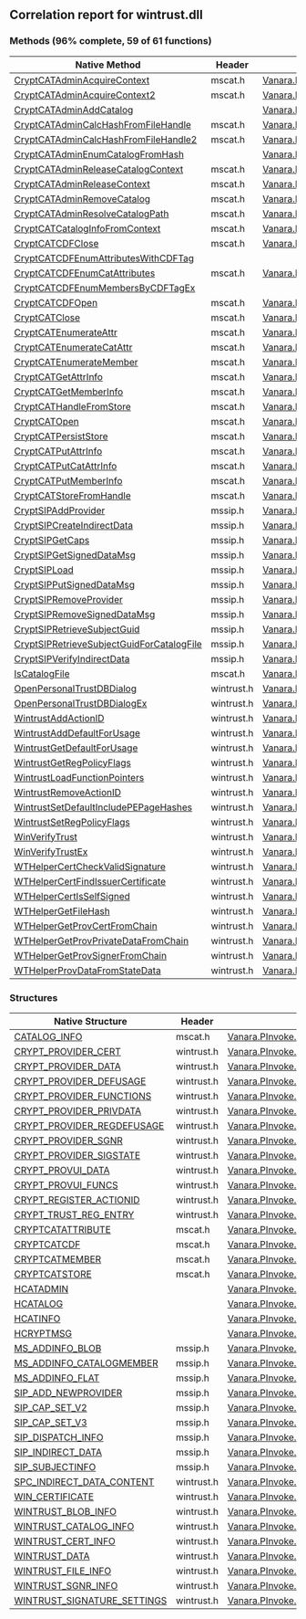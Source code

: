## Correlation report for wintrust.dll  
### Methods (96% complete, 59 of 61 functions)  
Native Method | Header | Managed Method  
--- | --- | ---  
[CryptCATAdminAcquireContext](http://msdn2.microsoft.com/en-us/library/693af055-fa93-4526-aa9c-3a659f8ff78f) | mscat.h | [Vanara.PInvoke.WinTrust.CryptCATAdminAcquireContext](https://github.com/dahall/Vanara/search?l=C%23&q=CryptCATAdminAcquireContext)  
[CryptCATAdminAcquireContext2](http://msdn2.microsoft.com/en-us/library/B089217A-5C12-4C51-8E46-3A9243347B21) | mscat.h | [Vanara.PInvoke.WinTrust.CryptCATAdminAcquireContext2](https://github.com/dahall/Vanara/search?l=C%23&q=CryptCATAdminAcquireContext2)  
[CryptCATAdminAddCatalog](https://www.google.com/search?num=5&q=CryptCATAdminAddCatalog+site%3Amicrosoft.com) |  | [Vanara.PInvoke.WinTrust.InternalCryptCATAdminAddCatalog](https://github.com/dahall/Vanara/search?l=C%23&q=InternalCryptCATAdminAddCatalog)  
[CryptCATAdminCalcHashFromFileHandle](http://msdn2.microsoft.com/en-us/library/4dc5688f-4b7a-4baf-9671-868cac7f1896) | mscat.h | [Vanara.PInvoke.WinTrust.CryptCATAdminCalcHashFromFileHandle](https://github.com/dahall/Vanara/search?l=C%23&q=CryptCATAdminCalcHashFromFileHandle)  
[CryptCATAdminCalcHashFromFileHandle2](http://msdn2.microsoft.com/en-us/library/CBFA60A8-5E5A-4FAD-8AD3-26539802CD53) | mscat.h | [Vanara.PInvoke.WinTrust.CryptCATAdminCalcHashFromFileHandle2](https://github.com/dahall/Vanara/search?l=C%23&q=CryptCATAdminCalcHashFromFileHandle2)  
[CryptCATAdminEnumCatalogFromHash](https://www.google.com/search?num=5&q=CryptCATAdminEnumCatalogFromHash+site%3Amicrosoft.com) |  | [Vanara.PInvoke.WinTrust.InternalCryptCATAdminEnumCatalogFromHash](https://github.com/dahall/Vanara/search?l=C%23&q=InternalCryptCATAdminEnumCatalogFromHash)  
[CryptCATAdminReleaseCatalogContext](http://msdn2.microsoft.com/en-us/library/6cc13013-2c0a-4934-a866-30b69cbcf934) | mscat.h | [Vanara.PInvoke.WinTrust.CryptCATAdminReleaseCatalogContext](https://github.com/dahall/Vanara/search?l=C%23&q=CryptCATAdminReleaseCatalogContext)  
[CryptCATAdminReleaseContext](http://msdn2.microsoft.com/en-us/library/dff253dc-c444-46be-a383-41340d634cce) | mscat.h | [Vanara.PInvoke.WinTrust.CryptCATAdminReleaseContext](https://github.com/dahall/Vanara/search?l=C%23&q=CryptCATAdminReleaseContext)  
[CryptCATAdminRemoveCatalog](http://msdn2.microsoft.com/en-us/library/e09fe991-0e7a-45da-910a-8cb148bdff9a) | mscat.h | [Vanara.PInvoke.WinTrust.CryptCATAdminRemoveCatalog](https://github.com/dahall/Vanara/search?l=C%23&q=CryptCATAdminRemoveCatalog)  
[CryptCATAdminResolveCatalogPath](http://msdn2.microsoft.com/en-us/library/bdbfa02d-8801-40d4-84f4-bc5a449bce50) | mscat.h | [Vanara.PInvoke.WinTrust.CryptCATAdminResolveCatalogPath](https://github.com/dahall/Vanara/search?l=C%23&q=CryptCATAdminResolveCatalogPath)  
[CryptCATCatalogInfoFromContext](http://msdn2.microsoft.com/en-us/library/ec195fcc-1cff-4dd6-9075-c4904b653da7) | mscat.h | [Vanara.PInvoke.WinTrust.CryptCATCatalogInfoFromContext](https://github.com/dahall/Vanara/search?l=C%23&q=CryptCATCatalogInfoFromContext)  
[CryptCATCDFClose](http://msdn2.microsoft.com/en-us/library/9f2a1175-f9fe-4f4d-bf6f-e4f4c59739ec) | mscat.h | [Vanara.PInvoke.WinTrust.CryptCATCDFClose](https://github.com/dahall/Vanara/search?l=C%23&q=CryptCATCDFClose)  
[CryptCATCDFEnumAttributesWithCDFTag](https://www.google.com/search?num=5&q=CryptCATCDFEnumAttributesWithCDFTag+site%3Amicrosoft.com) |  |   
[CryptCATCDFEnumCatAttributes](http://msdn2.microsoft.com/en-us/library/01889cb9-7bf4-4591-9bb2-b263c4effe0c) | mscat.h | [Vanara.PInvoke.WinTrust.CryptCATCDFEnumCatAttributes](https://github.com/dahall/Vanara/search?l=C%23&q=CryptCATCDFEnumCatAttributes)  
[CryptCATCDFEnumMembersByCDFTagEx](https://www.google.com/search?num=5&q=CryptCATCDFEnumMembersByCDFTagEx+site%3Amicrosoft.com) |  |   
[CryptCATCDFOpen](http://msdn2.microsoft.com/en-us/library/d400d8bd-c0a0-41dc-9093-8e4fc758d82f) | mscat.h | [Vanara.PInvoke.WinTrust.CryptCATCDFOpen](https://github.com/dahall/Vanara/search?l=C%23&q=CryptCATCDFOpen)  
[CryptCATClose](http://msdn2.microsoft.com/en-us/library/f6fa2d10-0049-4d5e-9688-566e5c11d64e) | mscat.h | [Vanara.PInvoke.WinTrust.CryptCATClose](https://github.com/dahall/Vanara/search?l=C%23&q=CryptCATClose)  
[CryptCATEnumerateAttr](http://msdn2.microsoft.com/en-us/library/064e87db-4330-4b8b-9865-ba8b9714f6e4) | mscat.h | [Vanara.PInvoke.WinTrust.CryptCATEnumerateAttr](https://github.com/dahall/Vanara/search?l=C%23&q=CryptCATEnumerateAttr)  
[CryptCATEnumerateCatAttr](http://msdn2.microsoft.com/en-us/library/57b6ff5c-e47e-41ac-8ec8-01a47ea77acf) | mscat.h | [Vanara.PInvoke.WinTrust.CryptCATEnumerateCatAttr](https://github.com/dahall/Vanara/search?l=C%23&q=CryptCATEnumerateCatAttr)  
[CryptCATEnumerateMember](http://msdn2.microsoft.com/en-us/library/6bbfef11-a150-4255-8620-27c1b1587b48) | mscat.h | [Vanara.PInvoke.WinTrust.CryptCATEnumerateMember](https://github.com/dahall/Vanara/search?l=C%23&q=CryptCATEnumerateMember)  
[CryptCATGetAttrInfo](http://msdn2.microsoft.com/en-us/library/e36966ea-741e-4380-85cd-5a3c9db38e6d) | mscat.h | [Vanara.PInvoke.WinTrust.CryptCATGetAttrInfo](https://github.com/dahall/Vanara/search?l=C%23&q=CryptCATGetAttrInfo)  
[CryptCATGetMemberInfo](http://msdn2.microsoft.com/en-us/library/ff265232-f57e-4ab0-ba07-05e6d6745ae3) | mscat.h | [Vanara.PInvoke.WinTrust.CryptCATGetMemberInfo](https://github.com/dahall/Vanara/search?l=C%23&q=CryptCATGetMemberInfo)  
[CryptCATHandleFromStore](http://msdn2.microsoft.com/en-us/library/e9aedc2d-9492-4ed7-9f2d-891997f85f6f) | mscat.h | [Vanara.PInvoke.WinTrust.CryptCATHandleFromStore](https://github.com/dahall/Vanara/search?l=C%23&q=CryptCATHandleFromStore)  
[CryptCATOpen](http://msdn2.microsoft.com/en-us/library/e81f3a3d-d5b7-4266-838d-b83e331c8594) | mscat.h | [Vanara.PInvoke.WinTrust.CryptCATOpen](https://github.com/dahall/Vanara/search?l=C%23&q=CryptCATOpen)  
[CryptCATPersistStore](http://msdn2.microsoft.com/en-us/library/2a564b0e-fcc6-4702-8173-d18df7064e53) | mscat.h | [Vanara.PInvoke.WinTrust.CryptCATPersistStore](https://github.com/dahall/Vanara/search?l=C%23&q=CryptCATPersistStore)  
[CryptCATPutAttrInfo](http://msdn2.microsoft.com/en-us/library/13d5cdb4-2a15-4442-9e11-c3f76ca03f7e) | mscat.h | [Vanara.PInvoke.WinTrust.CryptCATPutAttrInfo](https://github.com/dahall/Vanara/search?l=C%23&q=CryptCATPutAttrInfo)  
[CryptCATPutCatAttrInfo](http://msdn2.microsoft.com/en-us/library/16bb8560-d4fc-4c81-8eed-21a2da7f396d) | mscat.h | [Vanara.PInvoke.WinTrust.CryptCATPutCatAttrInfo](https://github.com/dahall/Vanara/search?l=C%23&q=CryptCATPutCatAttrInfo)  
[CryptCATPutMemberInfo](http://msdn2.microsoft.com/en-us/library/bfc10577-e32e-4b2e-ad24-1d0a85c6730a) | mscat.h | [Vanara.PInvoke.WinTrust.CryptCATPutMemberInfo](https://github.com/dahall/Vanara/search?l=C%23&q=CryptCATPutMemberInfo)  
[CryptCATStoreFromHandle](http://msdn2.microsoft.com/en-us/library/ce4fe972-0ed5-4b18-8ec5-9883af326335) | mscat.h | [Vanara.PInvoke.WinTrust.CryptCATStoreFromHandle](https://github.com/dahall/Vanara/search?l=C%23&q=CryptCATStoreFromHandle)  
[CryptSIPAddProvider](http://msdn2.microsoft.com/en-us/library/99633c2f-e5ed-49e4-9c98-7501f66e5571) | mssip.h | [Vanara.PInvoke.WinTrust.CryptSIPAddProvider](https://github.com/dahall/Vanara/search?l=C%23&q=CryptSIPAddProvider)  
[CryptSIPCreateIndirectData](http://msdn2.microsoft.com/en-us/library/bb4ecc95-972f-415c-9722-59b00a27cddc) | mssip.h | [Vanara.PInvoke.WinTrust.CryptSIPCreateIndirectData](https://github.com/dahall/Vanara/search?l=C%23&q=CryptSIPCreateIndirectData)  
[CryptSIPGetCaps](http://msdn2.microsoft.com/en-us/library/F939F6D5-DDFE-478F-8FDD-8FA9FAB26010) | mssip.h | [Vanara.PInvoke.WinTrust.CryptSIPGetCaps](https://github.com/dahall/Vanara/search?l=C%23&q=CryptSIPGetCaps)  
[CryptSIPGetSignedDataMsg](http://msdn2.microsoft.com/en-us/library/e3fabaa7-2dda-4c6c-8d1a-3ee5363e10b5) | mssip.h | [Vanara.PInvoke.WinTrust.CryptSIPGetSignedDataMsg](https://github.com/dahall/Vanara/search?l=C%23&q=CryptSIPGetSignedDataMsg)  
[CryptSIPLoad](http://msdn2.microsoft.com/en-us/library/3378ecee-bd5d-45e5-9a1f-a3734d086782) | mssip.h | [Vanara.PInvoke.WinTrust.CryptSIPLoad](https://github.com/dahall/Vanara/search?l=C%23&q=CryptSIPLoad)  
[CryptSIPPutSignedDataMsg](http://msdn2.microsoft.com/en-us/library/731f64bf-49f0-4799-b84a-9ca04292aa91) | mssip.h | [Vanara.PInvoke.WinTrust.CryptSIPPutSignedDataMsg](https://github.com/dahall/Vanara/search?l=C%23&q=CryptSIPPutSignedDataMsg)  
[CryptSIPRemoveProvider](http://msdn2.microsoft.com/en-us/library/0a269956-b2c7-414a-b002-7cec0d52bfd6) | mssip.h | [Vanara.PInvoke.WinTrust.CryptSIPRemoveProvider](https://github.com/dahall/Vanara/search?l=C%23&q=CryptSIPRemoveProvider)  
[CryptSIPRemoveSignedDataMsg](http://msdn2.microsoft.com/en-us/library/c3ea46bb-931a-4ca6-93f5-db7e07b4cb7a) | mssip.h | [Vanara.PInvoke.WinTrust.CryptSIPRemoveSignedDataMsg](https://github.com/dahall/Vanara/search?l=C%23&q=CryptSIPRemoveSignedDataMsg)  
[CryptSIPRetrieveSubjectGuid](http://msdn2.microsoft.com/en-us/library/b81472bc-6d9c-4634-a378-e39786a0ca09) | mssip.h | [Vanara.PInvoke.WinTrust.CryptSIPRetrieveSubjectGuid](https://github.com/dahall/Vanara/search?l=C%23&q=CryptSIPRetrieveSubjectGuid)  
[CryptSIPRetrieveSubjectGuidForCatalogFile](http://msdn2.microsoft.com/en-us/library/7f757dc8-948c-476e-aca3-a9051e962ed4) | mssip.h | [Vanara.PInvoke.WinTrust.CryptSIPRetrieveSubjectGuidForCatalogFile](https://github.com/dahall/Vanara/search?l=C%23&q=CryptSIPRetrieveSubjectGuidForCatalogFile)  
[CryptSIPVerifyIndirectData](http://msdn2.microsoft.com/en-us/library/137b8858-a31f-4ef6-96bd-c5e26ae7b3e8) | mssip.h | [Vanara.PInvoke.WinTrust.CryptSIPVerifyIndirectData](https://github.com/dahall/Vanara/search?l=C%23&q=CryptSIPVerifyIndirectData)  
[IsCatalogFile](http://msdn2.microsoft.com/en-us/library/eeba34d4-08aa-456a-8fdc-16795cbce36a) | mscat.h | [Vanara.PInvoke.WinTrust.IsCatalogFile](https://github.com/dahall/Vanara/search?l=C%23&q=IsCatalogFile)  
[OpenPersonalTrustDBDialog](http://msdn2.microsoft.com/en-us/library/25f1d012-0c82-4992-b924-b539d4c6dc5f) | wintrust.h | [Vanara.PInvoke.WinTrust.OpenPersonalTrustDBDialog](https://github.com/dahall/Vanara/search?l=C%23&q=OpenPersonalTrustDBDialog)  
[OpenPersonalTrustDBDialogEx](http://msdn2.microsoft.com/en-us/library/5e4dbccd-4cd0-4525-85dc-3327a5b713a1) | wintrust.h | [Vanara.PInvoke.WinTrust.OpenPersonalTrustDBDialogEx](https://github.com/dahall/Vanara/search?l=C%23&q=OpenPersonalTrustDBDialogEx)  
[WintrustAddActionID](http://msdn2.microsoft.com/en-us/library/3b282342-9c86-42fa-b745-e5194d2885dc) | wintrust.h | [Vanara.PInvoke.WinTrust.WintrustAddActionID](https://github.com/dahall/Vanara/search?l=C%23&q=WintrustAddActionID)  
[WintrustAddDefaultForUsage](http://msdn2.microsoft.com/en-us/library/511D05BD-0F8C-45B8-A1B0-D3C7AAFECCFC) | wintrust.h | [Vanara.PInvoke.WinTrust.WintrustAddDefaultForUsage](https://github.com/dahall/Vanara/search?l=C%23&q=WintrustAddDefaultForUsage)  
[WintrustGetDefaultForUsage](http://msdn2.microsoft.com/en-us/library/B2ED5489-792F-4B00-A21E-EE1B1462D1C8) | wintrust.h | [Vanara.PInvoke.WinTrust.WintrustGetDefaultForUsage](https://github.com/dahall/Vanara/search?l=C%23&q=WintrustGetDefaultForUsage)  
[WintrustGetRegPolicyFlags](http://msdn2.microsoft.com/en-us/library/f5e79ac8-9a70-4e79-ae4f-e128bd8c84de) | wintrust.h | [Vanara.PInvoke.WinTrust.WintrustGetRegPolicyFlags](https://github.com/dahall/Vanara/search?l=C%23&q=WintrustGetRegPolicyFlags)  
[WintrustLoadFunctionPointers](http://msdn2.microsoft.com/en-us/library/c36db226-34b4-4a31-b8c6-b9d124acc669) | wintrust.h | [Vanara.PInvoke.WinTrust.WintrustLoadFunctionPointers](https://github.com/dahall/Vanara/search?l=C%23&q=WintrustLoadFunctionPointers)  
[WintrustRemoveActionID](http://msdn2.microsoft.com/en-us/library/d1c84b69-4886-4cb4-99c5-294bd9d8228b) | wintrust.h | [Vanara.PInvoke.WinTrust.WintrustRemoveActionID](https://github.com/dahall/Vanara/search?l=C%23&q=WintrustRemoveActionID)  
[WintrustSetDefaultIncludePEPageHashes](http://msdn2.microsoft.com/en-us/library/af48e570-e71d-488f-831c-35834242db3c) | wintrust.h | [Vanara.PInvoke.WinTrust.WintrustSetDefaultIncludePEPageHashes](https://github.com/dahall/Vanara/search?l=C%23&q=WintrustSetDefaultIncludePEPageHashes)  
[WintrustSetRegPolicyFlags](http://msdn2.microsoft.com/en-us/library/8aaeecd0-3814-42a0-9e5b-82b0b220bc9a) | wintrust.h | [Vanara.PInvoke.WinTrust.WintrustSetRegPolicyFlags](https://github.com/dahall/Vanara/search?l=C%23&q=WintrustSetRegPolicyFlags)  
[WinVerifyTrust](http://msdn2.microsoft.com/en-us/library/b7efac6a-ac9f-477a-aada-63fe32208e6f) | wintrust.h | [Vanara.PInvoke.WinTrust.WinVerifyTrust](https://github.com/dahall/Vanara/search?l=C%23&q=WinVerifyTrust)  
[WinVerifyTrustEx](http://msdn2.microsoft.com/en-us/library/209c9953-a4a5-4ff0-961f-92e97ccce23d) | wintrust.h | [Vanara.PInvoke.WinTrust.WinVerifyTrustEx](https://github.com/dahall/Vanara/search?l=C%23&q=WinVerifyTrustEx)  
[WTHelperCertCheckValidSignature](http://msdn2.microsoft.com/en-us/library/d46eea18-03cb-4199-873e-0e9e13061598) | wintrust.h | [Vanara.PInvoke.WinTrust.WTHelperCertCheckValidSignature](https://github.com/dahall/Vanara/search?l=C%23&q=WTHelperCertCheckValidSignature)  
[WTHelperCertFindIssuerCertificate](http://msdn2.microsoft.com/en-us/library/c724f602-fc73-4857-941f-0f22a9e472d1) | wintrust.h | [Vanara.PInvoke.WinTrust.WTHelperCertFindIssuerCertificate](https://github.com/dahall/Vanara/search?l=C%23&q=WTHelperCertFindIssuerCertificate)  
[WTHelperCertIsSelfSigned](http://msdn2.microsoft.com/en-us/library/456b8c8c-6ca3-469a-a415-e72109696bf5) | wintrust.h | [Vanara.PInvoke.WinTrust.WTHelperCertIsSelfSigned](https://github.com/dahall/Vanara/search?l=C%23&q=WTHelperCertIsSelfSigned)  
[WTHelperGetFileHash](http://msdn2.microsoft.com/en-us/library/130b3c3e-cc67-44ec-acc7-daa87b714299) | wintrust.h | [Vanara.PInvoke.WinTrust.WTHelperGetFileHash](https://github.com/dahall/Vanara/search?l=C%23&q=WTHelperGetFileHash)  
[WTHelperGetProvCertFromChain](http://msdn2.microsoft.com/en-us/library/047278fe-37d5-4fd6-8b36-9e28ead0cc5a) | wintrust.h | [Vanara.PInvoke.WinTrust.WTHelperGetProvCertFromChain](https://github.com/dahall/Vanara/search?l=C%23&q=WTHelperGetProvCertFromChain)  
[WTHelperGetProvPrivateDataFromChain](http://msdn2.microsoft.com/en-us/library/67a718a2-47ca-4c45-a939-99dd8311dc6d) | wintrust.h | [Vanara.PInvoke.WinTrust.WTHelperGetProvPrivateDataFromChain](https://github.com/dahall/Vanara/search?l=C%23&q=WTHelperGetProvPrivateDataFromChain)  
[WTHelperGetProvSignerFromChain](http://msdn2.microsoft.com/en-us/library/8e1ebf82-73c2-445b-9964-6739f7c90c47) | wintrust.h | [Vanara.PInvoke.WinTrust.WTHelperGetProvSignerFromChain](https://github.com/dahall/Vanara/search?l=C%23&q=WTHelperGetProvSignerFromChain)  
[WTHelperProvDataFromStateData](http://msdn2.microsoft.com/en-us/library/ca2ca612-2da6-4fe1-8b1e-bc6307eb92af) | wintrust.h | [Vanara.PInvoke.WinTrust.WTHelperProvDataFromStateData](https://github.com/dahall/Vanara/search?l=C%23&q=WTHelperProvDataFromStateData)  
### Structures  
Native Structure | Header | Managed Structure  
--- | --- | ---  
[CATALOG_INFO](http://msdn2.microsoft.com/en-us/library/f6e66412-3ed2-48d9-a377-5df11500db59) | mscat.h | [Vanara.PInvoke.WinTrust.CATALOG_INFO](https://github.com/dahall/Vanara/search?l=C%23&q=CATALOG_INFO)  
[CRYPT_PROVIDER_CERT](http://msdn2.microsoft.com/en-us/library/622e7a72-445a-4820-b236-1c90dad08351) | wintrust.h | [Vanara.PInvoke.WinTrust.CRYPT_PROVIDER_CERT](https://github.com/dahall/Vanara/search?l=C%23&q=CRYPT_PROVIDER_CERT)  
[CRYPT_PROVIDER_DATA](http://msdn2.microsoft.com/en-us/library/86f819f0-c243-45ba-8b7b-97ed906e6e8a) | wintrust.h | [Vanara.PInvoke.WinTrust.CRYPT_PROVIDER_DATA](https://github.com/dahall/Vanara/search?l=C%23&q=CRYPT_PROVIDER_DATA)  
[CRYPT_PROVIDER_DEFUSAGE](http://msdn2.microsoft.com/en-us/library/28A93F39-0CBC-432C-841B-83B54A50EA14) | wintrust.h | [Vanara.PInvoke.WinTrust.CRYPT_PROVIDER_DEFUSAGE](https://github.com/dahall/Vanara/search?l=C%23&q=CRYPT_PROVIDER_DEFUSAGE)  
[CRYPT_PROVIDER_FUNCTIONS](http://msdn2.microsoft.com/en-us/library/2c00f8ec-e262-4df8-8984-a2702a4162bf) | wintrust.h | [Vanara.PInvoke.WinTrust.CRYPT_PROVIDER_FUNCTIONS](https://github.com/dahall/Vanara/search?l=C%23&q=CRYPT_PROVIDER_FUNCTIONS)  
[CRYPT_PROVIDER_PRIVDATA](http://msdn2.microsoft.com/en-us/library/499e4d9b-991a-4317-bc74-a1dfb6609a70) | wintrust.h | [Vanara.PInvoke.WinTrust.CRYPT_PROVIDER_PRIVDATA](https://github.com/dahall/Vanara/search?l=C%23&q=CRYPT_PROVIDER_PRIVDATA)  
[CRYPT_PROVIDER_REGDEFUSAGE](http://msdn2.microsoft.com/en-us/library/A6047CBA-E4BA-4A31-B700-C368CFB57895) | wintrust.h | [Vanara.PInvoke.WinTrust.CRYPT_PROVIDER_REGDEFUSAGE](https://github.com/dahall/Vanara/search?l=C%23&q=CRYPT_PROVIDER_REGDEFUSAGE)  
[CRYPT_PROVIDER_SGNR](http://msdn2.microsoft.com/en-us/library/39cf9a03-768d-4ae0-a19d-17652181dbe4) | wintrust.h | [Vanara.PInvoke.WinTrust.CRYPT_PROVIDER_SGNR](https://github.com/dahall/Vanara/search?l=C%23&q=CRYPT_PROVIDER_SGNR)  
[CRYPT_PROVIDER_SIGSTATE](http://msdn2.microsoft.com/en-us/library/B362A161-6B92-41B0-AE81-337EB42502D8) | wintrust.h | [Vanara.PInvoke.WinTrust.CRYPT_PROVIDER_SIGSTATE](https://github.com/dahall/Vanara/search?l=C%23&q=CRYPT_PROVIDER_SIGSTATE)  
[CRYPT_PROVUI_DATA](http://msdn2.microsoft.com/en-us/library/86f819f0-c243-45ba-8b7b-97ed906e6e8a) | wintrust.h | [Vanara.PInvoke.WinTrust.CRYPT_PROVUI_DATA](https://github.com/dahall/Vanara/search?l=C%23&q=CRYPT_PROVUI_DATA)  
[CRYPT_PROVUI_FUNCS](http://msdn2.microsoft.com/en-us/library/7cdc32ea-b28a-400f-ad8a-984f86bb95fd) | wintrust.h | [Vanara.PInvoke.WinTrust.CRYPT_PROVUI_FUNCS](https://github.com/dahall/Vanara/search?l=C%23&q=CRYPT_PROVUI_FUNCS)  
[CRYPT_REGISTER_ACTIONID](http://msdn2.microsoft.com/en-us/library/0b2b482f-f087-4be7-b17f-91c287c3460d) | wintrust.h | [Vanara.PInvoke.WinTrust.CRYPT_REGISTER_ACTIONID](https://github.com/dahall/Vanara/search?l=C%23&q=CRYPT_REGISTER_ACTIONID)  
[CRYPT_TRUST_REG_ENTRY](http://msdn2.microsoft.com/en-us/library/1a531219-f254-4057-934b-af95bfe0bb83) | wintrust.h | [Vanara.PInvoke.WinTrust.CRYPT_TRUST_REG_ENTRY](https://github.com/dahall/Vanara/search?l=C%23&q=CRYPT_TRUST_REG_ENTRY)  
[CRYPTCATATTRIBUTE](http://msdn2.microsoft.com/en-us/library/41b91303-f3eb-4288-9ad2-98f170680988) | mscat.h | [Vanara.PInvoke.WinTrust.CRYPTCATATTRIBUTE](https://github.com/dahall/Vanara/search?l=C%23&q=CRYPTCATATTRIBUTE)  
[CRYPTCATCDF](http://msdn2.microsoft.com/en-us/library/15d5710a-d4df-4e45-b161-5d4f7509ba29) | mscat.h | [Vanara.PInvoke.WinTrust.CRYPTCATCDF](https://github.com/dahall/Vanara/search?l=C%23&q=CRYPTCATCDF)  
[CRYPTCATMEMBER](http://msdn2.microsoft.com/en-us/library/08f663d9-9dc2-4ac9-95c5-7f2ed972eb9b) | mscat.h | [Vanara.PInvoke.WinTrust.CRYPTCATMEMBER](https://github.com/dahall/Vanara/search?l=C%23&q=CRYPTCATMEMBER)  
[CRYPTCATSTORE](http://msdn2.microsoft.com/en-us/library/65a15797-453c-4f47-8ea1-c92e616b50aa) | mscat.h | [Vanara.PInvoke.WinTrust.CRYPTCATSTORE](https://github.com/dahall/Vanara/search?l=C%23&q=CRYPTCATSTORE)  
[HCATADMIN](https://www.google.com/search?num=5&q=HCATADMIN+site%3Amicrosoft.com) |  | [Vanara.PInvoke.WinTrust.HCATADMIN](https://github.com/dahall/Vanara/search?l=C%23&q=HCATADMIN)  
[HCATALOG](https://www.google.com/search?num=5&q=HCATALOG+site%3Amicrosoft.com) |  | [Vanara.PInvoke.WinTrust.HCATALOG](https://github.com/dahall/Vanara/search?l=C%23&q=HCATALOG)  
[HCATINFO](https://www.google.com/search?num=5&q=HCATINFO+site%3Amicrosoft.com) |  | [Vanara.PInvoke.WinTrust.HCATINFO](https://github.com/dahall/Vanara/search?l=C%23&q=HCATINFO)  
[HCRYPTMSG](https://www.google.com/search?num=5&q=HCRYPTMSG+site%3Amicrosoft.com) |  | [Vanara.PInvoke.WinTrust.HCRYPTMSG](https://github.com/dahall/Vanara/search?l=C%23&q=HCRYPTMSG)  
[MS_ADDINFO_BLOB](http://msdn2.microsoft.com/en-us/library/236c8778-0b80-4157-8a81-24712ebf9a77) | mssip.h | [Vanara.PInvoke.WinTrust.MS_ADDINFO_BLOB](https://github.com/dahall/Vanara/search?l=C%23&q=MS_ADDINFO_BLOB)  
[MS_ADDINFO_CATALOGMEMBER](http://msdn2.microsoft.com/en-us/library/40a00c8a-95e4-406c-b04e-0d29beb70d67) | mssip.h | [Vanara.PInvoke.WinTrust.MS_ADDINFO_CATALOGMEMBER](https://github.com/dahall/Vanara/search?l=C%23&q=MS_ADDINFO_CATALOGMEMBER)  
[MS_ADDINFO_FLAT](http://msdn2.microsoft.com/en-us/library/9f5bebd1-8eda-456d-9339-3334a19c0ea4) | mssip.h | [Vanara.PInvoke.WinTrust.MS_ADDINFO_FLAT](https://github.com/dahall/Vanara/search?l=C%23&q=MS_ADDINFO_FLAT)  
[SIP_ADD_NEWPROVIDER](http://msdn2.microsoft.com/en-us/library/5ca88c0c-a7c9-4517-a874-49d38c1bc7c3) | mssip.h | [Vanara.PInvoke.WinTrust.SIP_ADD_NEWPROVIDER](https://github.com/dahall/Vanara/search?l=C%23&q=SIP_ADD_NEWPROVIDER)  
[SIP_CAP_SET_V2](http://msdn2.microsoft.com/en-us/library/0B6D173B-0183-4A7C-BB92-2D451F746164) | mssip.h | [Vanara.PInvoke.WinTrust.SIP_CAP_SET_V2](https://github.com/dahall/Vanara/search?l=C%23&q=SIP_CAP_SET_V2)  
[SIP_CAP_SET_V3](http://msdn2.microsoft.com/en-us/library/0B6D173B-0183-4A7C-BB92-2D451F746164) | mssip.h | [Vanara.PInvoke.WinTrust.SIP_CAP_SET_V3](https://github.com/dahall/Vanara/search?l=C%23&q=SIP_CAP_SET_V3)  
[SIP_DISPATCH_INFO](http://msdn2.microsoft.com/en-us/library/d34b5081-0af8-4dcc-8133-a91d0603d419) | mssip.h | [Vanara.PInvoke.WinTrust.SIP_DISPATCH_INFO](https://github.com/dahall/Vanara/search?l=C%23&q=SIP_DISPATCH_INFO)  
[SIP_INDIRECT_DATA](http://msdn2.microsoft.com/en-us/library/d34b599b-fe49-47c4-bb52-73ee14d73253) | mssip.h | [Vanara.PInvoke.WinTrust.SIP_INDIRECT_DATA](https://github.com/dahall/Vanara/search?l=C%23&q=SIP_INDIRECT_DATA)  
[SIP_SUBJECTINFO](http://msdn2.microsoft.com/en-us/library/6274cd08-d67f-410d-9303-3a42b7f1edc6) | mssip.h | [Vanara.PInvoke.WinTrust.SIP_SUBJECTINFO](https://github.com/dahall/Vanara/search?l=C%23&q=SIP_SUBJECTINFO)  
[SPC_INDIRECT_DATA_CONTENT](http://msdn2.microsoft.com/en-us/library/BD790CA5-9C51-4483-93C1-5492154BF913) | wintrust.h | [Vanara.PInvoke.WinTrust.SPC_INDIRECT_DATA_CONTENT](https://github.com/dahall/Vanara/search?l=C%23&q=SPC_INDIRECT_DATA_CONTENT)  
[WIN_CERTIFICATE](http://msdn2.microsoft.com/en-us/library/AC666871-265B-4D09-B7A6-DEC48D4645FD) | wintrust.h | [Vanara.PInvoke.WinTrust.WIN_CERTIFICATE](https://github.com/dahall/Vanara/search?l=C%23&q=WIN_CERTIFICATE)  
[WINTRUST_BLOB_INFO](http://msdn2.microsoft.com/en-us/library/8b13d355-4d24-4d8e-aae3-db16467999be) | wintrust.h | [Vanara.PInvoke.WinTrust.WINTRUST_BLOB_INFO](https://github.com/dahall/Vanara/search?l=C%23&q=WINTRUST_BLOB_INFO)  
[WINTRUST_CATALOG_INFO](http://msdn2.microsoft.com/en-us/library/5d095e0f-c8c9-4717-b23a-985737b78431) | wintrust.h | [Vanara.PInvoke.WinTrust.WINTRUST_CATALOG_INFO](https://github.com/dahall/Vanara/search?l=C%23&q=WINTRUST_CATALOG_INFO)  
[WINTRUST_CERT_INFO](http://msdn2.microsoft.com/en-us/library/6522d1f0-3d96-4499-9220-23288122e0e6) | wintrust.h | [Vanara.PInvoke.WinTrust.WINTRUST_CERT_INFO](https://github.com/dahall/Vanara/search?l=C%23&q=WINTRUST_CERT_INFO)  
[WINTRUST_DATA](http://msdn2.microsoft.com/en-us/library/8fb68f44-6f69-4eac-90de-02689e3e86cf) | wintrust.h | [Vanara.PInvoke.WinTrust.WINTRUST_DATA](https://github.com/dahall/Vanara/search?l=C%23&q=WINTRUST_DATA)  
[WINTRUST_FILE_INFO](http://msdn2.microsoft.com/en-us/library/3c3bef86-a2ed-47d1-a726-90630433358a) | wintrust.h | [Vanara.PInvoke.WinTrust.WINTRUST_FILE_INFO](https://github.com/dahall/Vanara/search?l=C%23&q=WINTRUST_FILE_INFO)  
[WINTRUST_SGNR_INFO](http://msdn2.microsoft.com/en-us/library/04e62bfa-efe4-428a-ae6b-58c2377fd5ba) | wintrust.h | [Vanara.PInvoke.WinTrust.WINTRUST_SGNR_INFO](https://github.com/dahall/Vanara/search?l=C%23&q=WINTRUST_SGNR_INFO)  
[WINTRUST_SIGNATURE_SETTINGS](http://msdn2.microsoft.com/en-us/library/E0F526B4-AFDE-4481-B49F-EE7467F97A46) | wintrust.h | [Vanara.PInvoke.WinTrust.WINTRUST_SIGNATURE_SETTINGS](https://github.com/dahall/Vanara/search?l=C%23&q=WINTRUST_SIGNATURE_SETTINGS)  
